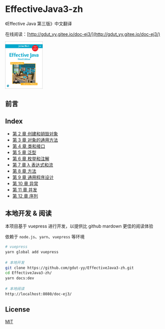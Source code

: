 # EffectiveJava3-zh

《Effective Java 第三版》中文翻译

在线阅读：[http://gdut_yy.gitee.io/doc-ej3/](http://gdut_yy.gitee.io/doc-ej3/)

<img src="./docs/cover.png" width=24%>

## 前言

## Index

- [第 2 章 创建和销毁对象](docs/ch2.md)
- [第 3 章 对象的通用方法](docs/ch3.md)
- [第 4 章 类和接口](docs/ch4.md)
- [第 5 章 泛型](docs/ch5.md)
- [第 6 章 枚举和注解](docs/ch6.md)
- [第 7 章 λ 表达式和流](docs/ch7.md)
- [第 8 章 方法](docs/ch8.md)
- [第 9 章 通用程序设计](docs/ch9.md)
- [第 10 章 异常](docs/ch10.md)
- [第 11 章 并发](docs/ch11.md)
- [第 12 章 序列](docs/ch12.md)

## 本地开发 & 阅读

本项目基于 vuepress 进行开发，以提供比 github mardown 更佳的阅读体验

依赖于 `node.js`、`yarn`、`vuepress` 等环境

```sh
# vuepress
yarn global add vuepress

# 本地开发
git clone https://github.com/gdut-yy/EffectiveJava3-zh.git
cd EffectiveJava3-zh/
yarn docs:dev

# 本地阅读
http://localhost:8080/doc-ej3/
```

## License

[MIT](https://github.com/gdut-yy/EffectiveJava3-zh/blob/master/LICENSE)

